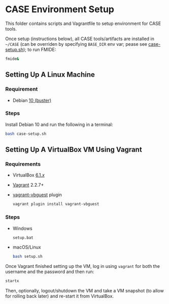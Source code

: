 # CASE Environment Setup

This folder contains scripts and Vagrantfile to setup environment for CASE tools.

Once setup (instructions below), all CASE tools/artifacts are installed in ``~/CASE`` 
(can be overriden by specifying ``BASE_DIR`` env var; pease see [case-setup.sh](case-setup.sh)); 
to run FMIDE:

```bash
fmide&
```


## Setting Up A Linux Machine

### Requirement

* Debian [10 (buster)](https://cdimage.debian.org/debian-cd/current-live/amd64/bt-hybrid/)

### Steps

Install Debian 10 and run the following in a terminal:

```bash
bash case-setup.sh
```


## Setting Up A VirtualBox VM Using Vagrant

### Requirements

* VirtualBox [6.1.*x*](https://www.virtualbox.org/)

* [Vagrant](https://www.vagrantup.com/) 2.2.7+ 

* [vagrant-vbguest](https://github.com/dotless-de/vagrant-vbguest) plugin

  ```bash
  vagrant plugin install vagrant-vbguest
  ```

### Steps

* Windows

  ```bash
  setup.bat
  ```

* macOS/Linux

  ```bash
  bash setup.sh
  ```

Once Vagrant finished setting up the VM, log in using ``vagrant`` for both the username and the password and then run:

```bash
startx
```

Then, optionally, logout/shutdown the VM and take a VM snapshot (to allow for rolling back later) and re-start it from VirtualBox.

